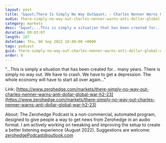 ```yaml
---
layout: post
title: "&quot;There Is Simply No Way Out&quot; - Charles Nenner Warns Of 'Anti-Dollar' Global War In H2 '23"
audio: there-simply-no-way-out-charles-nenner-warns-anti-dollar-global-war-h2-23-0
category: markets
desc: "&quot;...This is simply a situation that has been created for... many years.  There is simply no way out.  We have to crash.  We have to get a depression.  The whole economy will have to start all over again...&quot;"
duration: 00:03:07
length: 187
datetime: Thu, 08 Sep 2022 18:08:00 +0000
tags: podcast
guid: there-simply-no-way-out-charles-nenner-warns-anti-dollar-global-war-h2-23-0
order: 0
---
```

&quot;...This is simply a situation that has been created for... many years.  There is simply no way out.  We have to crash.  We have to get a depression.  The whole economy will have to start all over again...&quot;

Link: [https://www.zerohedge.com/markets/there-simply-no-way-out-charles-nenner-warns-anti-dollar-global-war-h2-23](https://www.zerohedge.com/markets/there-simply-no-way-out-charles-nenner-warns-anti-dollar-global-war-h2-23)

About: The Zerohedge Podcast is a non-commercial, automated program, designed to give people a way to get news from Zerohedge in an audio format.  I am actively working on tweaking and improving the setup to create a better listening experience (August 2022).  Suggestions are welcome: [zerohedgePodcast@outlook.com](mailto:zerohedgePodcast@outlook.com)